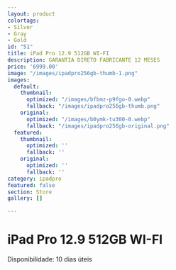 ```yaml
---
layout: product
colortags:
- Silver
- Gray
- Gold
id: "51"
title: iPad Pro 12.9 512GB WI-FI
description: GARANTIA DIRETO FABRICANTE 12 MESES
price: '6999.00'
image: "/images/ipadpro256gb-thumb-1.png"
images:
  default:
    thumbnail:
      optimized: "/images/bfbmz-p9fgo-0.webp"
      fallback: "/images/ipadpro256gb-thumb.png"
    original:
      optimized: "/images/b0ymk-tu300-0.webp"
      fallback: "/images/ipadpro256gb-original.png"
  featured:
    thumbnail:
      optimized: ''
      fallback: ''
    original:
      optimized: ''
      fallback: ''
category: ipadpro
featured: false
section: Store
gallery: []

---
```

# iPad Pro 12.9 512GB WI-FI

Disponibilidade: 10 dias úteis